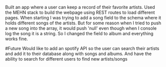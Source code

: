 Built an app where a user can keep a record of their favorite artists. Used the MEHN stack to build the webpage using REST routes to load different pages. When starting I was trying to add a song field to the schema where it holds different songs of the artists. But for some reason when I tried to push a new song into the array, it would push 'null' even though when I console log the song it is a string. So I changed the field to album and everything works fine.

#Future
Would like to add an spotify API so the user can search their artists and add it to their database along with songs and albums. And have the ability to search for different users to find new artists/songs